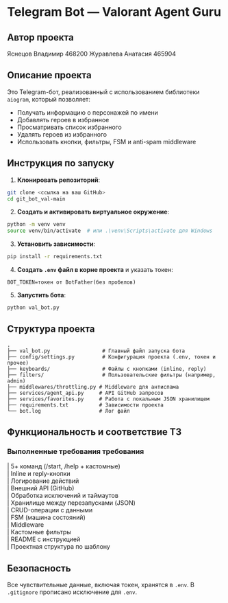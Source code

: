 # Telegram Bot — Valorant Agent Guru

## Автор проекта
Яснецов Владимир 468200
Журавлева Анатасия 465904

## Описание проекта

Это Telegram-бот, реализованный с использованием библиотеки `aiogram`, который позволяет:

- Получать информацию о персонажей по имени
- Добавлять героев в избранное
- Просматривать список избранного
- Удалять героев из избранного
- Использовать кнопки, фильтры, FSM и anti-spam middleware

## Инструкция по запуску

1. **Клонировать репозиторий**:

```bash
git clone <ссылка на ваш GitHub>
cd git_bot_val-main
```

2. **Создать и активировать виртуальное окружение**:

```bash
python -m venv venv
source venv/bin/activate  # или .\venv\Scripts\activate для Windows
```

3. **Установить зависимости**:

```bash
pip install -r requirements.txt
```

4. **Создать `.env` файл в корне проекта** и указать токен:

```
BOT_TOKEN=токен от BotFather(без пробелов)
```

5. **Запустить бота**:

```bash
python val_bot.py
```

## Структура проекта

```
.
├── val_bot.py                 # Главный файл запуска бота
├── config/settings.py         # Конфигурация проекта (.env, токен и прочее)
├── keyboards/                 # Файлы с кнопками (inline, reply)
├── filters/                   # Пользовательские фильтры (например, admin)
├── middlewares/throttling.py # Middleware для антиспама
├── services/agent_api.py     # API GitHub запросов
├── services/favorites.py     # Работа с локальным JSON хранилищем
├── requirements.txt          # Зависимости проекта
└── bot.log                   # Лог файл
```

## Функциональность и соответствие ТЗ

### Выполненные требования требования
                              

| 5+ команд (/start, /help + кастомные)    
| Inline и reply-кнопки                    
| Логирование действий                     
| Внешний API (GitHub)                     
| Обработка исключений и таймаутов         
| Хранилище между перезапусками (JSON)      
| CRUD-операции с данными                 
| FSM (машина состояний)                   
| Middleware                               
| Кастомные фильтры                        
| README с инструкцией                     
| Проектная структура по шаблону            

## Безопасность

Все чувствительные данные, включая токен, хранятся в `.env`. В `.gitignore` прописано исключение для `.env`.


